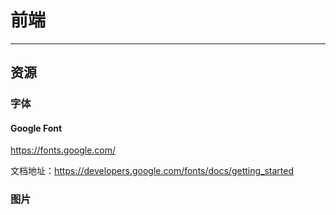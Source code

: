 # 前端

---

## 资源

### 字体

#### Google Font

https://fonts.google.com/

文档地址：https://developers.google.com/fonts/docs/getting_started



### 图片

